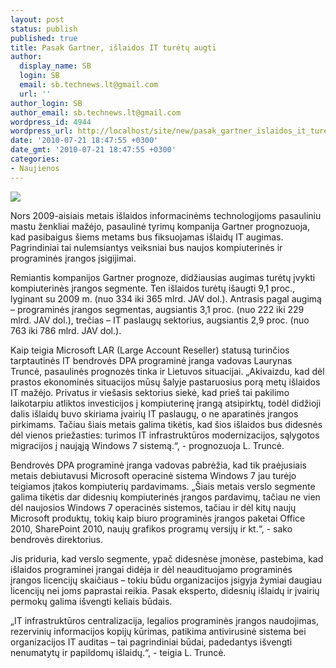 ```yaml
---
layout: post
status: publish
published: true
title: Pasak Gartner, išlaidos IT turėtų augti
author:
  display_name: SB
  login: SB
  email: sb.technews.lt@gmail.com
  url: ''
author_login: SB
author_email: sb.technews.lt@gmail.com
wordpress_id: 4944
wordpress_url: http://localhost/site/new/pasak_gartner_islaidos_it_turetu_augti/
date: '2010-07-21 18:47:55 +0300'
date_gmt: '2010-07-21 18:47:55 +0300'
categories:
- Naujienos
---
```

<div class="imgright"><img src="http://t1.gstatic.com/images?q=tbn:T-Pp29WDhDf2jM:http://www.bankforeclosuressale.com/images/housing-market2.jpg"  /></div>
<p>Nors 2009-aisiais metais išlaidos informacinėms technologijoms pasauliniu mastu ženkliai mažėjo, pasaulinė tyrimų kompanija Gartner prognozuoja, kad pasibaigus šiems metams bus fiksuojamas išlaidų IT augimas. Pagrindiniai tai nulemsiantys veiksniai bus naujos kompiuterinės ir programinės įrangos įsigijimai.</p>
<p>Remiantis kompanijos Gartner prognoze, didžiausias augimas turėtų įvykti kompiuterinės įrangos segmente. Ten išlaidos turėtų išaugti 9,1 proc., lyginant su 2009 m. (nuo 334 iki 365 mlrd. JAV dol.). Antrasis pagal augimą – programinės įrangos segmentas, augsiantis 3,1 proc. (nuo 222 iki 229 mlrd. JAV dol.), trečias – IT paslaugų sektorius, augsiantis 2,9 proc. (nuo 763 iki 786 mlrd. JAV dol.).</p>
<p>Kaip teigia Microsoft LAR (Large Account Reseller) statusą turinčios tarptautinės IT bendrovės DPA programinė įranga vadovas Laurynas Truncė, pasaulinės prognozės tinka ir Lietuvos situacijai. „Akivaizdu, kad dėl prastos ekonominės situacijos mūsų šalyje pastaruosius porą metų išlaidos IT mažėjo. Privatus ir viešasis sektorius siekė, kad prieš tai pakilimo laikotarpiu atliktos investicijos į kompiuterinę įrangą atsipirktų, todėl didžioji dalis išlaidų buvo skiriama įvairių IT paslaugų, o ne aparatinės įrangos pirkimams. Tačiau šiais metais galima tikėtis, kad šios išlaidos bus didesnės dėl vienos priežasties: turimos IT infrastruktūros modernizacijos, sąlygotos migracijos į naująją Windows 7 sistemą.“, - prognozuoja L. Truncė.</p>
<p>Bendrovės DPA programinė įranga vadovas pabrėžia, kad tik praėjusiais metais debiutavusi Microsoft operacinė sistema Windows 7 jau turėjo teigiamos įtakos kompiuterių pardavimams. „Šiais metais verslo segmente galima tikėtis dar didesnių kompiuterinės įrangos pardavimų, tačiau ne vien dėl naujosios Windows 7 operacinės sistemos, tačiau ir dėl kitų naujų Microsoft produktų, tokių kaip biuro programinės įrangos paketai Office 2010, SharePoint 2010, naujų grafikos programų versijų ir kt.“, - sako bendrovės direktorius.</p>
<p>Jis priduria, kad verslo segmente, ypač didesnėse įmonėse, pastebima, kad išlaidos programinei įrangai didėja ir dėl neaudituojamo programinės įrangos licencijų skaičiaus – tokiu būdu organizacijos įsigyja žymiai daugiau licencijų nei joms paprastai reikia. Pasak eksperto, didesnių išlaidų ir įvairių permokų galima išvengti keliais būdais.</p>
<p>„IT infrastruktūros centralizacija, legalios programinės įrangos naudojimas, rezervinių informacijos kopijų kūrimas, patikima antivirusinė sistema bei organizacijos IT auditas – tai pagrindiniai būdai, padedantys išvengti nenumatytų ir papildomų išlaidų.“, - teigia L. Truncė.<br /></p>
